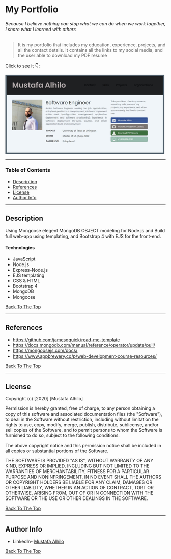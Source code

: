 # My Portfolio
###### Because I believe nothing can stop what we can do when we work together, I share what I learned with others

> It is my portfolio that includes my education, experience, projects, and all the contact details. It contains all the links to my social media, and the user able to download my PDF resume 

Click to see it :point_down::

<a href="https://rocky-meadow-77327.herokuapp.com/"><img src="public/images/webpicture.JPG" width="500"/><a>



---

### Table of Contents

- [Description](#description)
- [References](#references)
- [License](#license)
- [Author Info](#author-info)

---

## Description
Using Mongoose elegent MongoDB OBJECT modeling for Node.js and Build full web-app using templating, and Bootstrap 4 with EJS for the front-end.

#### Technologies

- JavaScript
- Node.js
- Express-Node.js
- EJS templating 
- CSS & HTML
- Bootstrap 4
- MongoDB
- Mongoose


[Back To The Top](#my-portfolio)

---

## References
- https://github.com/jamesqquick/read-me-template
- https://docs.mongodb.com/manual/reference/operator/update/pull/
- https://mongoosejs.com/docs/
- https://www.appbrewery.co/p/web-development-course-resources/


[Back To The Top](#my-portfolio)

---

## License

Copyright (c) [2020] [Mustafa Alhilo]

Permission is hereby granted, free of charge, to any person obtaining a copy
of this software and associated documentation files (the "Software"), to deal
in the Software without restriction, including without limitation the rights
to use, copy, modify, merge, publish, distribute, sublicense, and/or sell
copies of the Software, and to permit persons to whom the Software is
furnished to do so, subject to the following conditions:

The above copyright notice and this permission notice shall be included in all
copies or substantial portions of the Software.

THE SOFTWARE IS PROVIDED "AS IS", WITHOUT WARRANTY OF ANY KIND, EXPRESS OR
IMPLIED, INCLUDING BUT NOT LIMITED TO THE WARRANTIES OF MERCHANTABILITY,
FITNESS FOR A PARTICULAR PURPOSE AND NONINFRINGEMENT. IN NO EVENT SHALL THE
AUTHORS OR COPYRIGHT HOLDERS BE LIABLE FOR ANY CLAIM, DAMAGES OR OTHER
LIABILITY, WHETHER IN AN ACTION OF CONTRACT, TORT OR OTHERWISE, ARISING FROM,
OUT OF OR IN CONNECTION WITH THE SOFTWARE OR THE USE OR OTHER DEALINGS IN THE
SOFTWARE.



[Back To The Top](#my-portfolio)

---

## Author Info

- LinkedIn- [Mustafa Alhilo](https://www.linkedin.com/in/mustafa-alhilo-08736214b/)

[Back To The Top](#my-portfolio)


